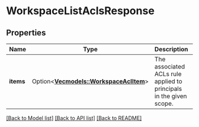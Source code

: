 # WorkspaceListAclsResponse

## Properties

Name | Type | Description | Notes
------------ | ------------- | ------------- | -------------
**items** | Option<[**Vec<models::WorkspaceAclItem>**](WorkspaceAclItem.md)> | The associated ACLs rule applied to principals in the given scope. | [optional]

[[Back to Model list]](../README.md#documentation-for-models) [[Back to API list]](../README.md#documentation-for-api-endpoints) [[Back to README]](../README.md)



